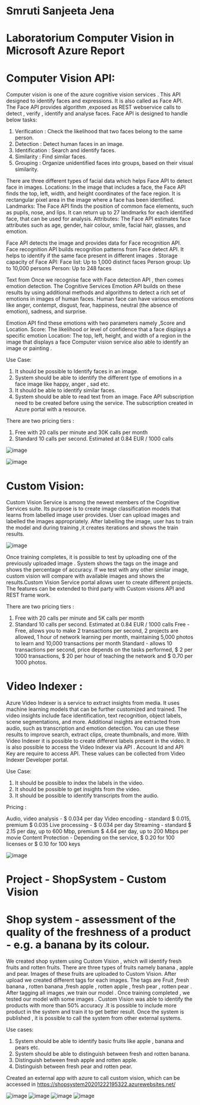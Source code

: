 # Smruti Sanjeeta Jena

# Laboratorium Computer Vision in Microsoft Azure Report

# Computer Vision API:

Computer vision is one of the azure cognitive vision services . This API designed to identify faces and expressions. It is also called as Face API. 
The Face API provides algorithm ,exposed as REST webservice calls to detect , verify , identify and analyse faces. Face API is designed to handle  below tasks:

1.	Verification : Check the likelihood that two faces belong to the same person.
2.	Detection : Detect human faces in an image.
3.	Identification : Search and identify faces.
4.	Similarity : Find similar faces.
5.	Grouping : Organize unidentified faces into groups, based on their visual similarity.

There are three different types of facial data which helps Face API to detect face in images.
Locations: In the image that includes a face, the Face API finds the top, left, width, and height coordinates of the face region. 
It is rectangular pixel area in the image where a face has been identified.
Landmarks: The Face API finds the position of common face elements, such as pupils, nose, and lips. It can return up to 27 landmarks for each identified face, 
that can be used for analysis.
Attributes: The Face API estimates face attributes such as age, gender, hair colour, smile, facial hair, glasses, and emotion.

Face API detects the image and provides data for Face recognition API. Face recognition API  builds recognition patterns from Face detect API. It helps to identify if the same face present in different images .
Storage capacity of Face API:
                            Face list: Up to 1,000 distinct faces
                            Person group: Up to 10,000 persons
                            Person: Up to 248 faces 


Text from Once we recognise face with Face detection API , then comes emotion detection. The Cognitive Services Emotion API builds on these results by using additional methods and algorithms to detect a rich set of emotions in images of human faces. Human face can have various emotions like anger, contempt, disgust, fear, happiness, neutral (the absence of emotion), sadness, and surprise.

Emotion API find these emotions with two parameters namely ,Score and Location.
Score: The likelihood or level of confidence that a face displays a specific emotion
Location: The top, left, height, and width of a region in the image that displays a face
Computer vision service  also able to identify an image or painting .

Use Case:

1.	It should be possible to Identify faces in an image.
2.	System should be able to identify the different type of emotions in a face image like happy, anger , sad etc.
3.	It should be able to identify similar faces.
4.	System should be able to read text from an image.
Face API subscription need to be created before using the service. The subscription created in Azure portal with a resource.

There are two pricing tiers :
1.	Free with 20 calls per minute and 30K calls per month
2.	Standard 10 calls per second. Estimated at 0.84 EUR / 1000 calls

![image](https://user-images.githubusercontent.com/63377540/102924737-70019d00-4492-11eb-870c-9949737960e2.png)

![image](https://user-images.githubusercontent.com/63377540/102924968-d686bb00-4492-11eb-9afd-44510a141d5a.png)


# Custom Vision:

Custom Vision Service is among the newest members of the Cognitive Services suite. Its purpose is to create image classification
models that learns from labelled image user provides. User can upload images and labelled the images appropriately. After labelling
the image, user has to train the model and during training ,it creates iterations and shows the train results.

![image](https://user-images.githubusercontent.com/63377540/102924786-83146d00-4492-11eb-9f33-052b698a4de1.png)

Once training completes, it is possible to test by uploading one of the previously uploaded image . 
System shows the tags on the image and shows the percentage of accuracy. If we test with any other similar image,
custom vision will compare with available images and shows the results.Custom Vision Service portal allows user to create different projects.
The features can be extended to third party with Custom visions API and REST frame work.

There are two pricing tiers :

1.	Free with 20 calls per minute and 5K calls per month
2.	Standard 10 calls per second. Estimated at 0.84 EUR / 1000 calls
Free - Free, allows you to make 2 transactions per second, 2 projects are allowed, 1 hour of network learning per month,
maintaining 5,000 photos to learn and 10,000 transactions per month
Standard - allows 10 transactions per second, price depends on the tasks performed, $ 2 per 1000 transactions,
$ 20 per hour of teaching the network and $ 0.70 per 1000 photos.

# Video Indexer :

Azure Video Indexer is a service to extract insights from media. It uses machine learning models that can be further customized and trained.
The video insights include face identification, text recognition, object labels, scene segmentations, and more. Additional insights are extracted
from audio, such as transcription and emotion detection. You can use these results to improve search, extract clips, create thumbnails, and more.
With Video Indexer it is possible to create different labels  present in the video. It is also possible to access the Video Indexer via API .
Account Id and API Key are require to access API. These values can be collected from Video Indexer Developer portal.

Use Case:

1.	It should be possible to index the labels in the video.
2.	It should be possible to get insights from the video.
3.	It should be possible to identify transcripts from the audio.

Pricing :

Audio, video analysis - $ 0.034 per day
Video encoding - standard $ 0.015, premium $ 0.035
Live processing - $ 0.034 per day
Streaming - standard $ 2.15 per day, up to 600 Mbp, premium $ 4.64 per day, up to 200 Mbps per movie
Content Protection - Depending on the service, $ 0.20 for 100 licenses or $ 0.10 for 100 keys

![image](https://user-images.githubusercontent.com/63377540/102924890-b0611b00-4492-11eb-9aa1-569259d4b780.png)


# Project - ShopSystem - Custom Vision

# Shop system - assessment of the quality of the freshness of a product - e.g. a banana by its colour.  

We created shop system using Custom Vision , which will identify fresh fruits and rotten fruits. There are three types of fruits namely banana , apple and pear. Images of these fruits are uploaded to Custom Vision. After upload we created different tags for each images. The tags are Fruit ,fresh banana , rotten banana ,fresh apple , rotten apple , fresh pear , rotten pear .  After tagging all images ,we train our model . Once training completed , we tested our model with some images . Custom Vision was able to identify the products with more than 50% accuracy .It is possible to include more product in the system and train it to get better result.  Once the system is published , it is possible to call the system  from other external systems.

Use cases:

1.	System should be able to identify basic fruits like apple , banana and pears etc.
2.	System should be able to distinguish between fresh and rotten banana.
3.	Distinguish between fresh apple and rotten apple.
4.	Distinguish between fresh pear and rotten pear.

Created an external app with azure to call custom vision, which can be accessed in https://shopsystem20201222195322.azurewebsites.net/


![image](https://user-images.githubusercontent.com/63377540/102933445-8c0d3a80-44a2-11eb-9949-6bc3e0953b40.png)
![image](https://user-images.githubusercontent.com/63377540/102933765-2a999b80-44a3-11eb-861c-39a930eff9cf.png)
![image](https://user-images.githubusercontent.com/63377540/102933879-6d5b7380-44a3-11eb-90db-f3a99058a22b.png)
![image](https://user-images.githubusercontent.com/63377540/102934079-c3301b80-44a3-11eb-92d3-045ab13251d8.png)









